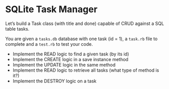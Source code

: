 # SQLite Task Manager

Let’s build a Task class (with title and done) capable of CRUD against a SQL table tasks.

You are given a `tasks.db` database with one task (id = 1), a `task.rb` file to complete and a `test.rb` to test your code.

* Implement the READ logic to find a given task (by its id)
* Implement the CREATE logic in a save instance method
* Implement the UPDATE logic in the same method
* Implement the READ logic to retrieve all tasks (what type of method is it?)
* Implement the DESTROY logic on a task


